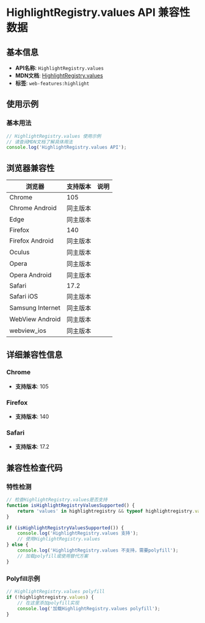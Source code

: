 # HighlightRegistry.values API 兼容性数据

## 基本信息

- **API名称**: `HighlightRegistry.values`
- **MDN文档**: [HighlightRegistry.values](https://developer.mozilla.org/docs/Web/API/HighlightRegistry/values)
- **标签**: `web-features:highlight`

## 使用示例

### 基本用法

```javascript
// HighlightRegistry.values 使用示例
// 请查阅MDN文档了解具体用法
console.log('HighlightRegistry.values API');
```

## 浏览器兼容性

| 浏览器 | 支持版本 | 说明 |
|--------|----------|------|
| Chrome | 105 |  |
| Chrome Android | 同主版本 |  |
| Edge | 同主版本 |  |
| Firefox | 140 |  |
| Firefox Android | 同主版本 |  |
| Oculus | 同主版本 |  |
| Opera | 同主版本 |  |
| Opera Android | 同主版本 |  |
| Safari | 17.2 |  |
| Safari iOS | 同主版本 |  |
| Samsung Internet | 同主版本 |  |
| WebView Android | 同主版本 |  |
| webview_ios | 同主版本 |  |

## 详细兼容性信息

### Chrome

- **支持版本**: 105

### Firefox

- **支持版本**: 140

### Safari

- **支持版本**: 17.2

## 兼容性检查代码

### 特性检测

```javascript
// 检查HighlightRegistry.values是否支持
function isHighlightRegistryValuesSupported() {
    return 'values' in highlightregistry && typeof highlightregistry.values === 'function';
}

if (isHighlightRegistryValuesSupported()) {
    console.log('HighlightRegistry.values 支持');
    // 使用HighlightRegistry.values
} else {
    console.log('HighlightRegistry.values 不支持，需要polyfill');
    // 加载polyfill或使用替代方案
}
```

### Polyfill示例

```javascript
// HighlightRegistry.values polyfill
if (!highlightregistry.values) {
    // 在这里添加polyfill实现
    console.log('加载HighlightRegistry.values polyfill');
}
```

